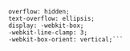 ```white-space:nowrap; overflow:hidden; text-overflow:ellipsis;



    overflow: hidden;
    text-overflow: ellipsis;
    display: -webkit-box;
    -webkit-line-clamp: 3;
    -webkit-box-orient: vertical;```